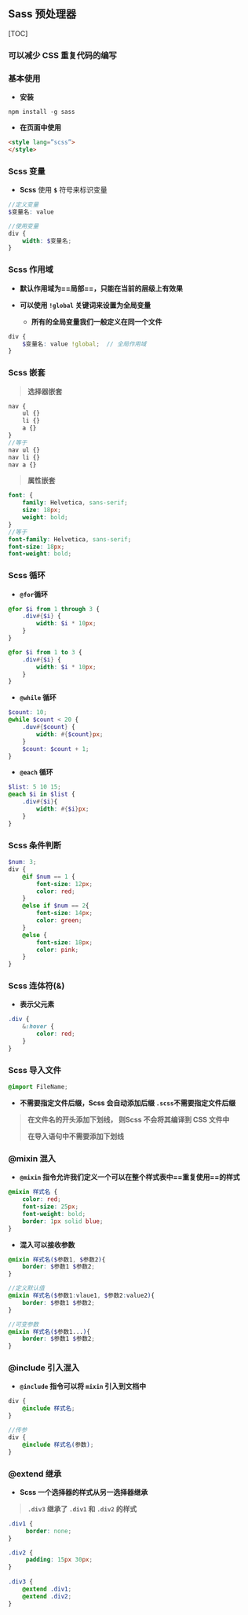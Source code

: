 ## Sass 预处理器

[TOC]

### 可以减少 CSS 重复代码的编写

### 基本使用

- **安装**

```shell
npm install -g sass
```

- **在页面中使用**

```html
<style lang=”scss”>
</style>
```

### Scss 变量

- **Scss** 使用 **`$`** 符号来标识变量

```scss
//定义变量
$变量名: value

//使用变量
div {
    width: $变量名;
}
```

### Scss 作用域

- **默认作用域为==局部==，只能在当前的层级上有效果**

- **可以使用 `!global` 关键词来设置为全局变量**

  - **所有的全局变量我们一般定义在同一个文件**

```scss
div {
	$变量名: value !global;  // 全局作用域
}
```

### Scss 嵌套

> **选择器嵌套**

```scss
nav {
	ul {}
	li {}
	a {}
}
//等于
nav ul {}
nav li {}
nav a {}
```

> **属性嵌套**

```scss
font: {
	family: Helvetica, sans-serif;
	size: 18px;
	weight: bold;
}
//等于
font-family: Helvetica, sans-serif;
font-size: 18px;
font-weight: bold;
```

### Scss 循环

- **`@for`循环**

```scss
@for $i from 1 through 3 {
    .div#{$i} {
        width: $i * 10px;
    }
}

@for $i from 1 to 3 {
    .div#{$i} {
        width: $i * 10px;
    }
}
```

- **`@while` 循环**

```scss
$count: 10;
@while $count < 20 {
	.duv#{$count} { 
		width: #{$count}px; 
	}
	$count: $count + 1;
}
```

- **`@each` 循环**

```scss
$list: 5 10 15;
@each $i in $list {
	.div#{$i}{
        width: #{$i}px;
    }
}
```

### Scss 条件判断

```scss
$num: 3;
div {
    @if $num == 1 { 
        font-size: 12px;
        color: red;
    }
    @else if $num == 2{
        font-size: 14px;
        color: green;
    }
    @else {
        font-size: 18px;
        color: pink;
    }
}
```

### Scss 连体符(&)

- **表示父元素**

```scss
.div {
    &:hover {
        color: red;
    }
}
```

### Scss 导入文件

```scss
@import FileName;
```

- **不需要指定文件后缀，Scss 会自动添加后缀 `.scss`不需要指定文件后缀**

> **在文件名的开头添加下划线， 则Scss 不会将其编译到 CSS 文件中**
>
> **在导入语句中不需要添加下划线**

### @mixin 混入

- **`@mixin` 指令允许我们定义一个可以在整个样式表中==重复使用==的样式**

```scss
@mixin 样式名 {
	color: red;
  	font-size: 25px;
  	font-weight: bold;
  	border: 1px solid blue;
}
```

- **混入可以接收参数**

```scss
@mixin 样式名($参数1, $参数2){
	border: $参数1 $参数2;
}

//定义默认值
@mixin 样式名($参数1:vlaue1, $参数2:value2){
	border: $参数1 $参数2;
}

//可变参数
@mixin 样式名($参数1...){
	border: $参数1 $参数2;
}
```

### @include 引入混入

- **`@include`  指令可以将 `mixin` 引入到文档中**

```scss
div {
    @include 样式名;
}

//传参
div {
    @include 样式名(参数);
}
```

### @extend 继承

- **Scss 一个选择器的样式从另一选择器继承**

> **`.div3` 继承了 `.div1` 和 `.div2` 的样式**

```scss
.div1 {
     border: none;
}

.div2 {
     padding: 15px 30px;
}
 
.div3 {
    @extend .div1;
    @extend .div2;
}
```

